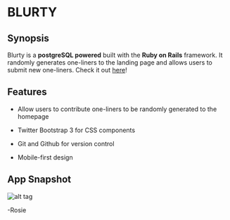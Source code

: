 # BLURTY

## Synopsis

Blurty is a **postgreSQL powered** built with the **Ruby on Rails** framework. It randomly generates one-liners to the landing page and allows users to submit new one-liners. Check it out [here](http://blurty-rosie-highsmith.herokuapp.com/)!

## Features

- Allow users to contribute one-liners to be randomly generated to the homepage

- Twitter Bootstrap 3 for CSS components

- Git and Github for version control

- Mobile-first design

## App Snapshot

![alt tag](http://i.imgur.com/XDgbBfV.png)

-Rosie

